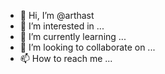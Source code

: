 - 👋 Hi, I’m @arthast
- 👀 I’m interested in ...
- 🌱 I’m currently learning ...
- 💞️ I’m looking to collaborate on ...
- 📫 How to reach me ...

<!---
arthast/arthast is a ✨ special ✨ repository because its `README.md` (this file) appears on your GitHub profile.
You can click the Preview link to take a look at your changes.
--->
